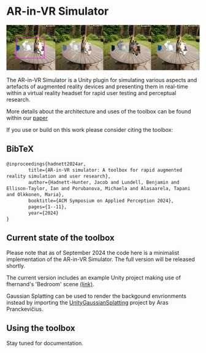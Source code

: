 # AR-in-VR Simulator

![Alt text](./docs/examples.png "Example Artefacts")

The AR-in-VR Simulator is a Unity plugin for simulating various aspects and artefacts of augmented reality devices and presenting them in real-time within a virtual reality headset for rapid user testing and perceptual research.

More details about the architecture and uses of the toolbox can be found within our [paper](https://dl.acm.org/doi/10.1145/3675231.3675240)

If you use or build on this work please consider citing the toolbox:

<section class="section" id="BibTeX">
  <div class="container is-max-desktop content">
    <h2 class="title">BibTeX</h2>
    <pre><code>@inproceedings{hadnett2024ar,
        title={AR-in-VR simulator: A toolbox for rapid augmented reality simulation and user research},
        author={Hadnett-Hunter, Jacob and Lundell, Benjamin and Ellison-Taylor, Ian and Porubanova, Michaela and Alasaarela, Tapani and Olkkonen, Maria},
        booktitle={ACM Symposium on Applied Perception 2024},
        pages={1--11},
        year={2024}
}</code></pre>
  </div>
</section>

## Current state of the toolbox

Please note that as of September 2024 the code here is a minimalist implementation of the AR-in-VR Simulator. The full version will be released shortly. 

The current version includes an example Unity project making use of fhernand's 'Bedroom' scene [(link)](https://sketchfab.com/3d-models/bedroom-869e6ec859a84240b9a099ae829f47fa).

Gaussian Splatting can be used to render the backgound envrionments instead by importing the [UnityGaussianSplatting](https://github.com/aras-p/UnityGaussianSplatting/tree/main) project by Aras Pranckevičius.

## Using the toolbox

Stay tuned for documentation.

